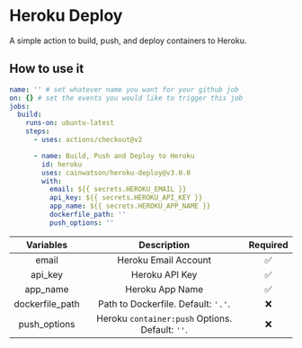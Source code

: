 # Heroku Deploy

A simple action to build, push, and deploy containers to Heroku.

## How to use it

```yml
name: '' # set whatever name you want for your github job
on: {} # set the events you would like to trigger this job
jobs:
  build:
    runs-on: ubuntu-latest
    steps:
      - uses: actions/checkout@v2

      - name: Build, Push and Deploy to Heroku
        id: heroku
        uses: cainwatson/heroku-deploy@v3.0.0
        with:
          email: ${{ secrets.HEROKU_EMAIL }}
          api_key: ${{ secrets.HEROKU_API_KEY }}
          app_name: ${{ secrets.HEROKU_APP_NAME }}
          dockerfile_path: ''
          push_options: ''
```

| Variables       | Description                                     | Required      |
|:---------------:|:-----------------------------------------------:|:-------------:|
| email           | Heroku Email Account                            | ✅            |
| api_key         | Heroku API Key                                  | ✅            |
| app_name        | Heroku App Name                                 | ✅            |
| dockerfile_path | Path to Dockerfile. Default: `'.'`.             | ❌            |
| push_options    | Heroku `container:push` Options. Default: `''`. | ❌            |
